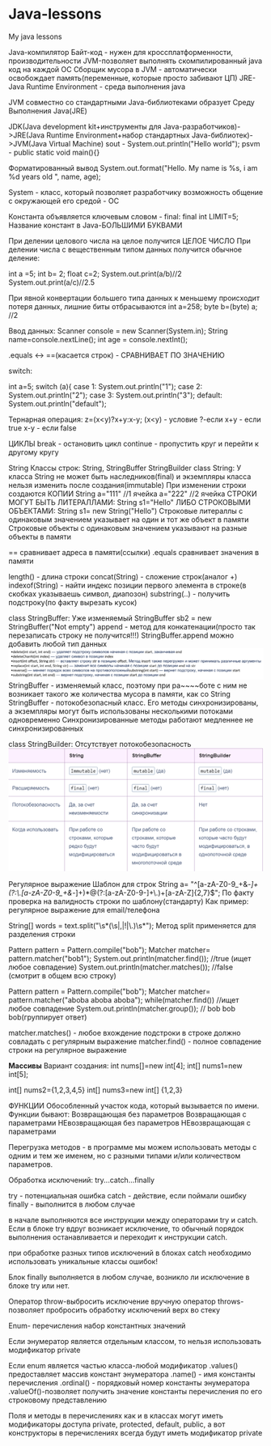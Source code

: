 # Java-lessons
My java lessons

Java-компилятор
Байт-код - нужен для кроссплатформенности, производительности
JVM-позволяет выполнять скомпилированный java код на каждой OС
Сборщик мусора в JVM - автоматически освобождает память(переменные, которые просто забивают ЦП)
JRE-Java Runtime Environment - среда выполнения java

JVM совместно со стандартными Java-библиотеками образует Среду Выполнения Java(JRE)

JDK(Java development kit+инструменты для Java-разработчиков)->JRE(Java Runtime Environment+набор стандартных Java-библиотек)->JVM(Java Virtual Machine)
sout - System.out.println("Hello world");
psvm - public static void main(){}

Форматированный вывод
System.out.format("Hello. My name is %s, i am %d years old ", name, age);

System - класс, который позволяет разработчику возможность общение с окружающей его средой - ОС

Константа объявляется ключевым словом - final:
final int LIMIT=5;
Название констант в Java-БОЛЬШИМИ БУКВАМИ

При делении целового числа на целое получится ЦЕЛОЕ ЧИСЛО
При делении числа с вещественным типом данных получится обычное деление:

int a =5;
int b= 2;
float c=2;
System.out.print(a/b)//2
System.out.print(a/c)//2.5


При явной конвертации большего типа данных к меньшему происходит потеря данных, лишние биты отбрасываются
int a=258;
byte b=(byte) a; //2

Ввод данных:
Scanner console = new Scanner(System.in);
String name=console.nextLine();
int age = console.nextInt();

.equals <-> ==(касается строк) - СРАВНИВАЕТ ПО ЗНАЧЕНИЮ

switch:

int a=5;
switch (a){
case 1:
System.out.println("1");
case 2:
System.out.println("2");
case 3:
System.out.println("3");
default:
System.out.println("default");

Тернарная операция:
z=(x<y)?x+y:x-y;
(x<y) - условие
?-если
x+y - если true
x-y - если false

ЦИКЛЫ
break - остановить цикл
continue - пропустить круг и перейти к другому кругу

String
Классы строк: String, StringBuffer StringBuilder
class String:
У класса String не может быть наследников(final) и экземпляры класса нельзя изменить после создания(immutable)
При изменении строки создаются КОПИИ
String a="111" //1 ячейка
a="222" //2 ячейка
СТРОКИ МОГУТ БЫТЬ ЛИТЕРАЛЛАМИ:
String s1="Hello"
ЛИБО СТРОКОВЫМИ ОБЪЕКТАМИ:
String s1= new String("Hello")
Строковые литераллы с одинаковым значением указывает на один и тот же объект в памяти
Строковые объекты с одинаковым значением указывают на разные объекты в памяти

== сравнивает адреса в памяти(ссылки)
.equals сравнивает значения в памяти

length() - длина строки
concat(String) - сложение строк(аналог +)
indexof(String) - найти индекс позиции первого элемента в строке(в скобках указываешь символ, диапозон)
substring(..) - получить подстроку(по факту вырезать кусок)

class StringBuffer:
Уже изменяемый
StringBuffer sb2 = new StringBuffer("Not empty")
append - метод для конкатенации(просто так перезаписать строку не получится!!!)
StringBuffer.append можно добавить любой тип данных
![img.png](img.png)
StringBuffer - изменяемый класс, поэтому при ра~~~~боте с ним не возникает такого же количества мусора в памяти, как со String
StringBuffer - потокобезопасный класс. Его методы синхронизированы, а экземпляры могут быть использованы несколькими потоками одновременно
Синхронизированные методы работают медленнее не синхронизированных

class StringBuilder:
Отсутствует потокобезопасность
![img_1.png](img_1.png)

Регулярное выражение
Шаблон для строк
String a= "^[a-zA-Z0-9_+&*-]+(?:\\.[a-zA-Z0-9_+&*-]+)*@(?:[a-zA-Z0-9-]+\\.)+[a-zA-Z]{2,7}$";
По факту проверка на валидность строки по шаблону(стандарту)
Как пример: регулярное выражение для email/телефона

String[] words = text.split("\\s*(\\s|,|!|\\.)\\s*");
Метод split применяется для разделения строки

Pattern pattern = Pattern.compile("bob");
Matcher matcher= pattern.matcher("bob1");
System.out.println(matcher.find()); //true (ищет любое совпадение)
System.out.println(matcher.matches()); //false (смотрит в общем всю строку)

Pattern pattern = Pattern.compile("bob");
Matcher matcher= pattern.matcher("aboba aboba aboba");
while(matcher.find()) //ищет любое совпадение
System.out.println(matcher.group()); // bob bob bob(группирует ответ)


matcher.matches() - любое вхождение подстроки в строке должно совладать с регулярным выражение 
matcher.find() - полное совпадение строки на регулярное выражение


**Массивы**
Вариант создания:
int nums[]=new int[4];
int[] nums1=new int[5];

int[] nums2={1,2,3,4,5}
int[] nums3=new int[] {1,2,3}

ФУНКЦИИ
Обособленный участок кода, который вызывается по имени.
Функции бывают: 
Возвращающая без параметров
Возвращающая с параметрами
НЕвозвращающая без параметров
НЕвозвращающая с параметрами


Перегрузка методов - в программе мы можем использовать методы с одним и тем же именем, но с разными типами и/или количеством параметров.

Обработка исключений:
try...catch...finally

try - потенциальная ошибка
catch - действие, если поймали ошибку
finally - выполнится в любом случае

в начале выполняются все инструкции между операторами try и catch. Если в блоке try вдруг возникает исключение, то обычный порядок выполнения останавливается и переходит к инструкции catch.

при обработке разных типов исключений в блоках catch необходимо использовать уникальные классы ошибок!

Блок finally выполняется в любом случае, возникло ли исключение в блоке try или нет.

Оператор throw-выбросить исключение вручную
оператор throws-позволяет пробросить обработку исключений верх во стеку

Enum- перечисления
набор константных значений

Если энумератор является отдельным классом, то нельзя использовать модификатор private

Если enum является частью класса-любой модификатор
.values() предоставляет массив констант энумератора
.name() - имя константы перечисления
.ordinal() - порядковый номер константы энумератора
.valueOf()-позволяет получить значение константы перечисления по его строковому представлению

Поля и методы в перечислениях как и в классах могут иметь модификаторы доступа private, protected, default, public, а вот конструкторы в перечислениях всегда будут иметь модификатор private